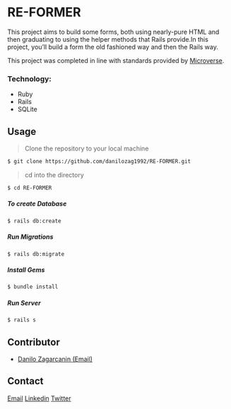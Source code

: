 # RE-FORMER

This project aims to build some forms, both using nearly-pure HTML and then graduating to using the helper methods that Rails provide.In this project, you’ll build a form the old fashioned way and then the Rails way.

This project was completed in line with standards provided by [Microverse](https://www.microverse.org/ "The Global School for Remote Software Developers!").


### Technology:

* Ruby 
* Rails 
* SQLite

## Usage

> Clone the repository to your local machine

```sh
$ git clone https://github.com/danilozag1992/RE-FORMER.git
```
> cd into the directory

```sh
$ cd RE-FORMER
```
##### To create Database
```sh
$ rails db:create
```
##### Run Migrations
```sh
$ rails db:migrate
```
##### Install Gems
```sh
$ bundle install
```
##### Run Server
```sh
$ rails s
```

## Contributor
* [Danilo Zagarcanin ](https://github.com/danilozag1992)[(Email)](mailto:danilozagarcanin@gmail.com)
 
 ## Contact
[Email](mailto:danilozagarcanin@gmail.com)
[Linkedin](https://www.linkedin.com/in/danilo-zagarcanin-88169b185/)
[Twitter](https://twitter.com/danilo96061514)
